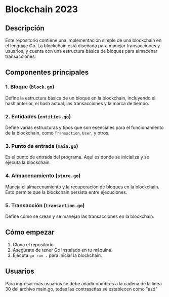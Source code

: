 # Blockchain 2023

## Descripción
Este repositorio contiene una implementación simple de una blockchain en el lenguaje Go. La blockchain está diseñada para manejar transacciones y usuarios, y cuenta con una estructura básica de bloques para almacenar transacciones.

## Componentes principales

### 1. Bloque (`block.go`)
Define la estructura básica de un bloque en la blockchain, incluyendo el hash anterior, el hash actual, las transacciones y la marca de tiempo.

### 2. Entidades (`entities.go`)
Define varias estructuras y tipos que son esenciales para el funcionamiento de la blockchain, como `Transaction`, `User`, y otros.

### 3. Punto de entrada (`main.go`)
Es el punto de entrada del programa. Aquí es donde se inicializa y se ejecuta la blockchain.

### 4. Almacenamiento (`store.go`)
Maneja el almacenamiento y la recuperación de bloques en la blockchain. Esto permite que la blockchain persista entre ejecuciones.

### 5. Transacción (`transaction.go`)
Define cómo se crean y se manejan las transacciones en la blockchain.

## Cómo empezar

1. Clona el repositorio.
2. Asegúrate de tener Go instalado en tu máquina.
3. Ejecuta `go run .` para iniciar la blockchain.

## Usuarios
Para ingresar más usuarios se debe añadir nombres a la cadena de la linea 30 del archivo main.go, todas las contraseñas se establecen como "asd"
